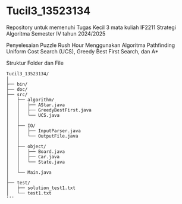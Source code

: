 # Tucil3_13523134
Repository untuk memenuhi Tugas Kecil 3 mata kuliah IF2211 Strategi Algoritma Semester IV tahun 2024/2025

Penyelesaian Puzzle Rush Hour Menggunakan Algoritma Pathfinding
Uniform Cost Search (UCS), Greedy Best First Search, dan A*

Struktur Folder dan File
 ```shell
 Tucil3_13523134/
│
├── bin/                        
├── doc/                       
├── src/                          
│   ├── algorithm/               
│   │   ├── AStar.java
│   │   ├── GreedyBestFirst.java
│   │   └── UCS.java
│   │
│   ├── IO/                      
│   │   ├── InputParser.java
│   │   └── OutputFile.java
│   │
│   ├── object/                  
│   │   ├── Board.java         
│   │   ├── Car.java       
│   │   └── State.java      
│   │
│   └── Main.java       
│
├── test/                     
│   ├── solution_test1.txt   
│   └── test1.txt     
'''
